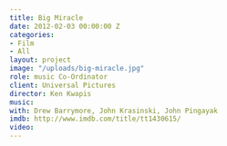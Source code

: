 ```yaml
---
title: Big Miracle
date: 2012-02-03 00:00:00 Z
categories:
- Film
- All
layout: project
image: "/uploads/big-miracle.jpg"
role: music Co-Ordinator
client: Universal Pictures
director: Ken Kwapis
music: 
with: Drew Barrymore, John Krasinski, John Pingayak
imdb: http://www.imdb.com/title/tt1430615/
video: 
---
```


